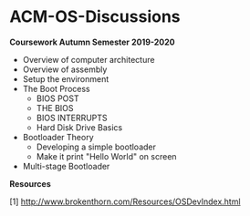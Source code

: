# ACM-OS-Discussions

**Coursework Autumn Semester 2019-2020**

* Overview of computer architecture
* Overview of assembly
* Setup the environment
* The Boot Process
  * BIOS POST
  * THE BIOS
  * BIOS INTERRUPTS
  * Hard Disk Drive Basics
* Bootloader Theory
  * Developing a simple bootloader 
  * Make it print "Hello World" on screen
* Multi-stage Bootloader 

**Resources**

[1] http://www.brokenthorn.com/Resources/OSDevIndex.html
